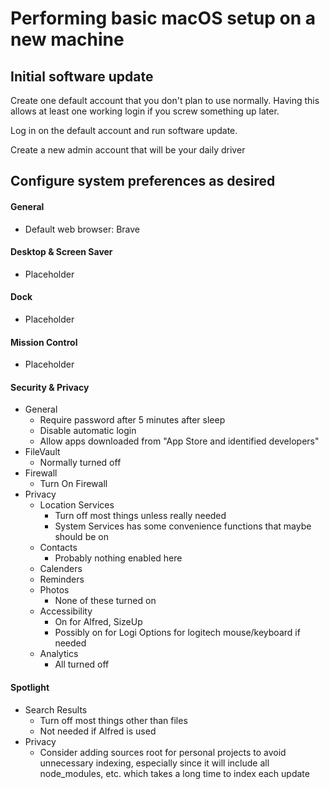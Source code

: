 # Performing basic macOS setup on a new machine

## Initial software update

Create one default account that you don't plan to use normally. Having this allows at least one
working login if you screw something up later.

Log in on the default account and run software update.

Create a new admin account that will be your daily driver

## Configure system preferences as desired

#### General
- Default web browser: Brave

#### Desktop & Screen Saver
- Placeholder

#### Dock
- Placeholder

#### Mission Control
- Placeholder

#### Security & Privacy
- General
  - Require password after 5 minutes after sleep
  - Disable automatic login
  - Allow apps downloaded from "App Store and identified developers"
- FileVault
  - Normally turned off
- Firewall
  - Turn On Firewall
- Privacy
  - Location Services
    - Turn off most things unless really needed
    - System Services has some convenience functions that maybe should be on
  - Contacts
    - Probably nothing enabled here
  - Calenders
  - Reminders
  - Photos
    - None of these turned on
  - Accessibility
    - On for Alfred, SizeUp
    - Possibly on for Logi Options for logitech mouse/keyboard if needed
  - Analytics
    - All turned off

#### Spotlight
- Search Results
  - Turn off most things other than files
  - Not needed if Alfred is used
- Privacy
  - Consider adding sources root for personal projects to avoid unnecessary indexing, especially
    since it will include all node_modules, etc. which takes a long time to index each update


